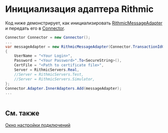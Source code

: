 # Инициализация адаптера Rithmic

Код ниже демонстрирует, как инициализировать [RithmicMessageAdapter](xref:StockSharp.Rithmic.RithmicMessageAdapter) и передать его в [Connector](xref:StockSharp.Algo.Connector).

```cs
Connector Connector = new Connector();				
...				
var messageAdapter = new RithmicMessageAdapter(Connector.TransactionIdGenerator)
{
	UserName = "<Your Login>",
	Password = "<Your Password>".To<SecureString>(),
	CertFile = "<Path to certificate file>",
	Server = RithmicServers.Real,
	//Server = RithmicServers.Test,
	//Server = RithmicServers.Simulator,  
};
Connector.Adapter.InnerAdapters.Add(messageAdapter);
...	
							
```

## См. также

[Окно настройки подключений](../../../graphical_user_interface/connection_settings_window.md)

